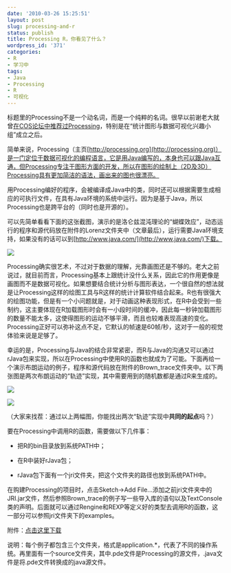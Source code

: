 ```yaml
---
date: '2010-03-26 15:25:51'
layout: post
slug: processing-and-r
status: publish
title: Processing R，你看见了什么？
wordpress_id: '371'
categories:
- R
- 学习中
tags:
- Java
- Processing
- R
- 可视化
---
```


标题里的Processing不是一个动名词，而是一个纯粹的名词。很早以前谢老大就曾[在COS论坛中推荐过Processing](http://cos.name/cn/topic/15015)，特别是在“统计图形与数据可视化兴趣小组”成立之后。

简单来说，Processing（主页[http://processing.org](http://processing.org)）是一门定位于数据可视化的编程语言，它是用Java编写的，本身也可以跟Java互通，但Processing专注于图形方面的开发，所以在图形的绘制上（2D及3D）Processing具有更加简洁的语法，画出来的图也很漂亮。

用Processing编好的程序，会被编译成Java中的类，同时还可以根据需要生成相应的可执行文件，在具有Java环境的系统中运行。因为是基于Java，所以Processing也是跨平台的（同时也是开源的）。

可以先简单看看下面的这张截图，演示的是洛仑兹混沌理论的“蝴蝶效应”，动态运行的程序和源代码放在附件的Lorenz文件夹中（文章最后），运行需要Java环境支持，如果没有的话可以到[http://www.java.com/](http://www.java.com/)下载。

[![](http://i.imgur.com/pLrQ43D.png)](http://i.imgur.com/pLrQ43D.png)

Processing确实很艺术，不过对于数据的理解，光靠画图还是不够的。老大之前说过，就目前而言，Processing基本上跟统计没什么关系，因此它的作用更像是画图而不是数据可视化。如果想要结合统计分析与图形表达，一个很自然的想法就是让Processing这样的绘图工具与R这样的统计计算软件结合起来。R也有很强大的绘图功能，但是有一个小问题就是，对于动画这种表现形式，在R中会受到一些制约，这主要体现在R加载图形时会有一小段时间的缓冲，因此每一秒钟加载图形的数量不能太多，这使得图形的运动不够平滑，而且也较难表现高速的变化。Processing正好可以弥补这点不足，它默认的帧速是60帧/秒，这对于一般的视觉体验来说是足够了。

幸运的是，Processing与Java的结合非常紧密，而R与Java的沟通又可以通过rJava包来实现，所以在Processing中使用R的函数也就成为了可能。下面再给一个演示布朗运动的例子，程序和源代码放在附件的Brown_trace文件夹中。以下两张图是两次布朗运动的“轨迹”实现，其中需要用到的随机数都是通过R来生成的。

[![](http://i.imgur.com/hOxyEfD.png)](http://i.imgur.com/hOxyEfD.png)

[![](http://i.imgur.com/FudU4RR.png)](http://i.imgur.com/FudU4RR.png)

（大家来找茬：通过以上两幅图，你能找出两次“轨迹”实现中**共同的起点**吗？）

要在Processing中调用R的函数，需要做以下几件事：



	
  * 把R的bin目录放到系统PATH中；

	
  * 在R中装好rJava包；

	
  * rJava包下面有一个jri文件夹，把这个文件夹的路径也放到系统PATH中。


在购建Processing的项目时，点击Sketch->Add File...添加之前jri文件夹中的JRI.jar文件，然后参照Brown_trace的例子写一些导入库的语句以及TextConsole类的声明。后面就可以通过Rengine和REXP等定义好的类型去调用R的函数，这一部分可以参照jri文件夹下的examples。

附件：[点击这里下载](https://bitbucket.org/yixuan/cn/downloads/Processing.zip)

说明：每个例子都包含三个文件夹，格式是application.*，代表了不同的操作系统。再里面有一个source文件夹，其中.pde文件是Processing的源文件，.java文件是将.pde文件转换成的java源文件。
